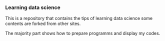 ### Learning data science
 This is a repository that contains the tips of learning data science some contents are forked from other sites.

The majority part shows how to prepare programms and display my codes.
 
